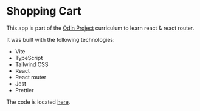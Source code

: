 # Shopping Cart

This app is part of the [Odin Project](https://www.theodinproject.com/lessons/node-path-javascript-shopping-cart) curriculum to learn react & react router.

It was built with the following technologies:

- Vite
- TypeScript
- Tailwind CSS
- React
- React router
- Jest
- Prettier

The code is located [here](https://github.com/Ben-Bot-22/shopping-cart).
